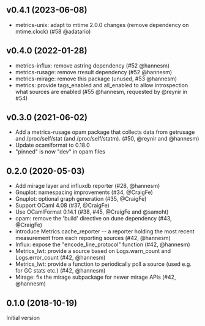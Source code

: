 ## v0.4.1 (2023-06-08)

- metrics-unix: adapt to mtime 2.0.0 changes (remove dependency on mtime.clock)
  (#58 @adatario)

## v0.4.0 (2022-01-28)

- metrics-influx: remove astring dependency (#52 @hannesm)
- metrics-rusage: remove rresult dependency (#52 @hannesm)
- metrics-mirage: remove this package (unused, #53 @hannesm)
- metrics: provide tags_enabled and all_enabled to allow introspection what
  sources are enabled (#55 @hannesm, requested by @reynir in #54)

## v0.3.0 (2021-06-02)

- Add a metrics-rusage opam package that collects data from getrusage and
  /proc/self/stat (and /proc/self/statm). (#50, @reynir and @hannesm)
- Update ocamlformat to 0.18.0
- "pinned" is now "dev" in opam files

## 0.2.0 (2020-05-03)

- Add mirage layer and influxdb reporter (#28, @hannesm)
- Gnuplot: namespacing improvements (#34, @CraigFe)
- Gnuplot: optional graph generation (#35, @CraigFe)
- Support OCaml 4.08 (#37, @CraigFe)
- Use OCamlFormat 0.14.1 (#38, #45, @CraigFe and @samoht)
- opam: remove the 'build' directive on dune dependency (#43, @CraigFe)
- introduce Metrics.cache_reporter -- a reporter holding the most recent
  measurement from each reporting sources (#42, @hannesm)
- Influx: expose the "encode_line_protocol" function (#42, @hannesm)
- Metrics_lwt: provide a source based on Logs.warn_count and
  Logs.error_count (#42, @hannesm)
- Metrics_lwt: provide a function to periodically poll a source
  (used e.g. for GC stats etc.) (#42, @hannesm)
- Mirage: fix the mirage subpackage for newer mirage APIs (#42, @hannesm)

## 0.1.0 (2018-10-19)

Initial version
